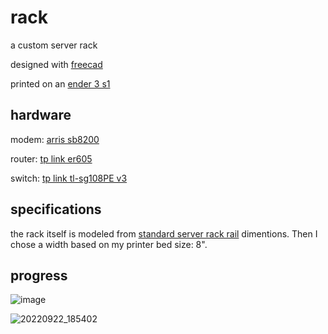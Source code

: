 # rack

a custom server rack

designed with [freecad](https://www.freecadweb.org/)

printed on an [ender 3 s1](https://www.creality.com/products/creality-ender-3-s1-3d-printer)

## hardware

modem: [arris sb8200](https://www.surfboard.com/products/cable-modems/sb8200/)

router: [tp link er605](https://www.tp-link.com/us/business-networking/omada-sdn-router/er605/)

switch: [tp link tl-sg108PE v3](https://www.tp-link.com/us/business-networking/surveillance-switch/tl-sg108pe/)

## specifications

the rack itself is modeled from [standard server rack rail](https://upload.wikimedia.org/wikipedia/commons/a/a9/Server_rack_rail_dimensions.svg) dimentions. Then I chose a width based on my printer bed size: 8".

## progress

![image](https://user-images.githubusercontent.com/7338312/174907096-8425e722-8368-4483-86ed-644db06cf5b4.png)

![20220922_185402](https://user-images.githubusercontent.com/7338312/191870699-f72e5b2d-aa06-49f5-bfef-1514273e6dcd.jpg)
